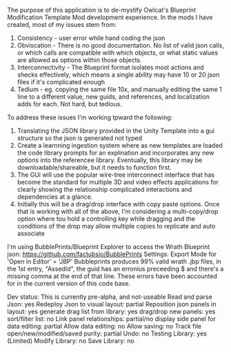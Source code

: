 The purpose of this application is to de-mystify Owlcat's Blueprint Modification Template Mod development experience.
In the mods I have created, most of my issues stem from:
1. Consistency - user error while hand coding the json 
2. Obviscation - There is no good documentation.  No list of valid json calls, or which calls are compatible with which objects, or what static values are allowed as options within those objects.
3. Interconnectivity - The Blueprint format isolates most actions and shecks effectively, which means a single ability may have 10 or 20 json files if it's complicated enough
4. Tedium - eg. copying the same file 10x, and manually editing the same 1 line to a different value, new guids, and references, and localization adds for each.  Not hard, but tedious.

To address these issues I'm working tpward the following:
1. Translating the JSON library provided in the Unity Template into a gui structure so the json is generated not typed
2. Create a learnning ingestion system where as new templates are loaded the code library prompts for an explination and incorporates any new options into the referencee library. Eventually, this library may be downloadable/shareable, but it needs to function first.
3. The GUi will use the popular wire-tree interconnect interface that has become the standard for multiple 3D and video effects applications for clearly showing the relationship complicated interactions and dependencies at a glance.
4. Initially this will be a drag/drop interface with copy paste options. Once that is working with all of the above, I'm considering a multi-copy/drop option where tou hold a controlling key while dragging and the conditions of the drop may allow multiple copies to replicate and auto associate

I'm using BubblePrints/Blueprint Explorer to access the Wrath Blueprint json: https://github.com/factubsio/BubblePrints
  Settings: Export Mode for 'Open in Editor' = 'JBP'
  Bubbleprints produces 99% valid wrath .jbp files, in the 1st entry, "AssedId", the guid has an erronius preceeding $ and there's a missing comma at the end of that line.  These errors have been accounted for in the current version of this code base.

Dev status:
This is currently pre-alpha, and not-useable
Read and parse Json: yes
Redeploy Json to visual layout: partial
Reposition json panels in layout: yes
generate drag list from library: yes
drag/drop new panels: yes
sort/filter list: no
Link panel relationships: partial/no
display side panel for data editing: partial
Allow data editing: no
Allow saving: no
Track file open/new/modified/saved purity: partial
Undo: no
Testing Library: yes (Limited)
Modify Library: no
Save Library: no
